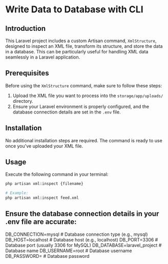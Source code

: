 # Write Data to Database with CLI

## Introduction

This Laravel project includes a custom Artisan command, `XmlStructure`, designed to inspect an XML file, transform its structure, and store the data in a database. This can be particularly useful for handling XML data seamlessly in a Laravel application.

## Prerequisites

Before using the `XmlStructure` command, make sure to follow these steps:

1. Upload the XML file you want to process into the `storage/app/uploads/` directory.
2. Ensure your Laravel environment is properly configured, and the database connection details are set in the `.env` file.

## Installation

No additional installation steps are required. The command is ready to use once you've uploaded your XML file.

## Usage

Execute the following command in your terminal:

```bash
php artisan xml:inspect {filename}

# Example:
php artisan xml:inspect feed.xml

```

## Ensure the database connection details in your .env file are accurate:

DB_CONNECTION=mysql                       # Database connection type (e.g., mysql)
DB_HOST=localhost                         # Database host (e.g., localhost)
DB_PORT=3306                              # Database port (usually 3306 for MySQL)
DB_DATABASE=laravel_project               # Database name
DB_USERNAME=root                          # Database username
DB_PASSWORD=                              # Database password
